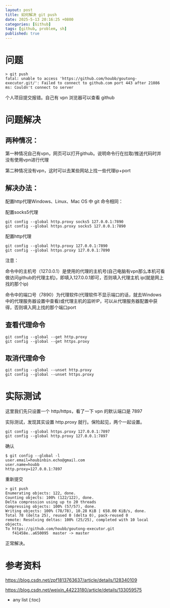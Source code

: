 ```yaml
---
layout: post
title: 如何解决 git push 
date: 2025-5-13 20:16:25 +0800
categories: [Github]
tags: [github, problem, sh]
published: true
---
```


# 问题

```
> git push
fatal: unable to access 'https://github.com/houbb/goutong-executor.git/': Failed to connect to github.com port 443 after 21086 ms: Couldn't connect to server
```

个人项目提交报错。自己有 vpn 浏览器可以查看 github

# 问题解决

## 两种情况：

第一种情况自己有vpn，网页可以打开github。说明命令行在拉取/推送代码时并没有使用vpn进行代理

第二种情况没有vpn，这时可以去某些网站上找一些代理ip+port


## 解决办法：

配置http代理Windows、Linux、Mac OS 中 git 命令相同：

配置socks5代理

```
git config --global http.proxy socks5 127.0.0.1:7890
git config --global https.proxy socks5 127.0.0.1:7890
```

配置http代理

```
git config --global http.proxy 127.0.0.1:7890
git config --global https.proxy 127.0.0.1:7890
```


注意：

命令中的主机号（127.0.0.1）是使用的代理的主机号(自己电脑有vpn那么本机可看做访问github的代理主机)，即填入127.0.0.1即可，否则填入代理主机 ip(就是网上找的那个ip)

命令中的端口号（7890）为代理软件(代理软件不显示端口的话，就去Windows中的代理服务器设置中查看)或代理主机的监听IP，可以从代理服务器配置中获得，否则填入网上找的那个端口port 


## 查看代理命令

```
git config --global --get http.proxy
git config --global --get https.proxy
```

## 取消代理命令

```
git config --global --unset http.proxy
git config --global --unset https.proxy
```

# 实际测试

这里我们先只设置一个 http/https，看了一下 vpn 的默认端口是 7897 

实际测试，发现其实设置 http.proxy 就行。保险起见，两个一起设置。

```
git config --global https.proxy 127.0.0.1:7897
git config --global http.proxy 127.0.0.1:7897
```

确认

```
$ git config --global -l
user.email=houbinbin.echo@gmail.com
user.name=houbb
http.proxy=127.0.0.1:7897
```

重新提交

```
> git push
Enumerating objects: 122, done.
Counting objects: 100% (122/122), done.
Delta compression using up to 20 threads
Compressing objects: 100% (57/57), done.
Writing objects: 100% (78/78), 10.28 KiB | 658.00 KiB/s, done.
Total 78 (delta 25), reused 0 (delta 0), pack-reused 0
remote: Resolving deltas: 100% (25/25), completed with 10 local objects.
To https://github.com/houbb/goutong-executor.git
   f41458e..a650095  master -> master
```

正常解决。

# 参考资料

https://blog.csdn.net/zpf1813763637/article/details/128340109

https://blog.csdn.net/weixin_44223180/article/details/133059575

* any list
{:toc}